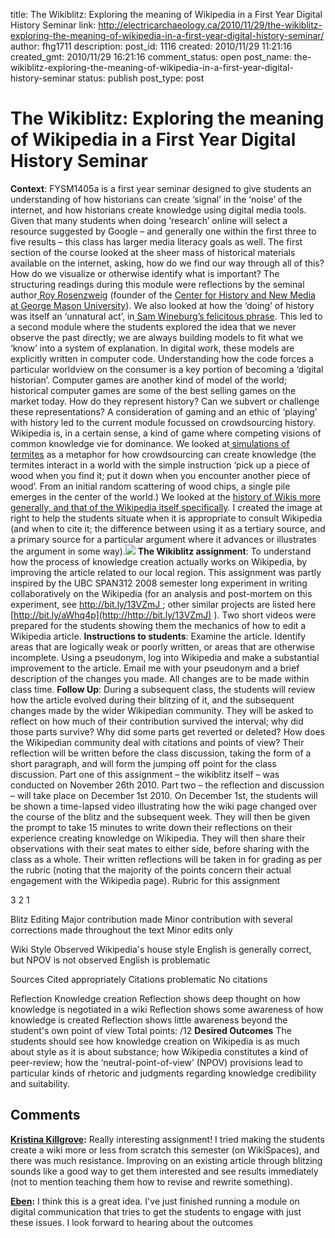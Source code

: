 title: The Wikiblitz: Exploring the meaning of Wikipedia in a First Year Digital History Seminar
link: http://electricarchaeology.ca/2010/11/29/the-wikiblitz-exploring-the-meaning-of-wikipedia-in-a-first-year-digital-history-seminar/
author: fhg1711
description: 
post_id: 1116
created: 2010/11/29 11:21:16
created_gmt: 2010/11/29 16:21:16
comment_status: open
post_name: the-wikiblitz-exploring-the-meaning-of-wikipedia-in-a-first-year-digital-history-seminar
status: publish
post_type: post

# The Wikiblitz: Exploring the meaning of Wikipedia in a First Year Digital History Seminar

**Context**: FYSM1405a is a first year seminar designed to give students an understanding of how historians can create ‘signal’ in the ‘noise’ of the internet, and how historians create knowledge using digital media tools. Given that many students when doing ‘research’ online will select a resource suggested by Google – and generally one within the first three to five results – this class has larger media literacy goals as well. The first section of the course looked at the sheer mass of historical materials available on the internet, asking, how do we find our way through all of this? How do we visualize or otherwise identify what is important? The structuring readings during this module were reflections by the seminal author[ Roy Rosenzweig](http://chnm.gmu.edu/staff/roy-rosenzweig/) (founder of the [Center for History and New Media at George Mason University](http://chnm.gmu.edu/)). We also looked at how the ‘doing’ of history was itself an ‘unnatural act’, in[ Sam Wineburg’s felicitous phrase](http://books.google.ca/books?id=2M-9Q22IxS8C&lpg=PP3&ots=JK6GVGzwlm&dq=sam%20wineburg%20unnatural%20act&pg=PP3#v=onepage&q&f=false). This led to a second module where the students explored the idea that we never observe the past directly; we are always building models to fit what we ‘know’ into a system of explanation. In digital work, these models are explicitly written in computer code. Understanding how the code forces a particular worldview on the consumer is a key portion of becoming a ‘digital historian’. Computer games are another kind of model of the world; historical computer games are some of the best selling games on the market today. How do they represent history? Can we subvert or challenge these representations? A consideration of gaming and an ethic of ‘playing’ with history led to the current module focussed on crowdsourcing history. Wikipedia is, in a certain sense, a kind of game where competing visions of common knowledge vie for dominance. We looked at[ simulations of termites](http://ccl.northwestern.edu/netlogo/models/Termites) as a metaphor for how crowdsourcing can create knowledge (the termites interact in a world with the simple instruction ‘pick up a piece of wood when you find it; put it down when you encounter another piece of wood’. From an initial random scattering of wood chips, a single pile emerges in the center of the world.) We looked at the [history of Wikis more generally, and that of the Wikipedia itself specifically](http://www.digitalculture.org/books/wiki-writing). I created the image at right to help the students situate when it is appropriate to consult Wikipedia (and when to cite it; the difference between using it as a tertiary source, and a primary source for a particular argument where it advances or illustrates the argument in some way).![](http://electricarchaeologist.files.wordpress.com/2010/11/wikiblitz-slide1.png?w=300) **The Wikiblitz assignment**: To understand how the process of knowledge creation actually works on Wikipedia, by improving the article related to our local region. This assignment was partly inspired by the UBC SPAN312 2008 semester long experiment in writing collaboratively on the Wikipedia (for an analysis and post-mortem on this experiment, see [http://bit.ly/13VZmJ ](http://http://bit.ly/13VZmJ); other similar projects are listed here [http://bit.ly/aWhq4p](http://http://bit.ly/13VZmJ) ). Two short videos were prepared for the students showing them the mechanics of how to edit a Wikipedia article. **Instructions to students**: Examine the article. Identify areas that are logically weak or poorly written, or areas that are otherwise incomplete. Using a pseudonym, log into Wikipedia and make a substantial improvement to the article. Email me with your pseudonym and a brief description of the changes you made. All changes are to be made within class time. **Follow Up**: During a subsequent class, the students will review how the article evolved during their blitzing of it, and the subsequent changes made by the wider Wikipedian community. They will be asked to reflect on how much of their contribution survived the interval; why did those parts survive? Why did some parts get reverted or deleted? How does the Wikipedian community deal with citations and points of view? Their reflection will be written before the class discussion, taking the form of a short paragraph, and will form the jumping off point for the class discussion. Part one of this assignment – the wikiblitz itself – was conducted on November 26th 2010\. Part two – the reflection and discussion – will take place on December 1st 2010\. On December 1st, the students will be shown a time-lapsed video illustrating how the wiki page changed over the course of the blitz and the subsequent week. They will then be given the prompt to take 15 minutes to write down their reflections on their experience creating knowledge on Wikipedia. They will then share their observations with their seat mates to either side, before sharing with the class as a whole. Their written reflections will be taken in for grading as per the rubric (noting that the majority of the points concern their actual engagement with the Wikipedia page). Rubric for this assignment 

3
2
1

Blitz
Editing
Major contribution made
Minor contribution with several corrections made throughout the text
Minor edits only

Wiki Style
Observed Wikipedia's house style
English is generally correct, but NPOV is not observed
English is problematic

Sources
Cited appropriately
Citations problematic
No citations

Reflection
Knowledge creation
Reflection shows deep thought on how knowledge is negotiated in a wiki
Reflection shows some awareness of how knowledge is created
Reflection shows little awareness beyond the student's own point of view
Total points: /12 **Desired Outcomes** The students should see how knowledge creation on Wikipedia is as much about style as it is about substance; how Wikipedia constitutes a kind of peer-review; how the ‘neutral-point-of-view’ (NPOV) provisions lead to particular kinds of rhetoric and judgments regarding knowledge credibility and suitability.

## Comments

**[Kristina Killgrove](#5115 "2011-11-18 10:00:15"):** Really interesting assignment! I tried making the students create a wiki more or less from scratch this semester (on WikiSpaces), and there was much resistance. Improving on an existing article through blitzing sounds like a good way to get them interested and see results immediately (not to mention teaching them how to revise and rewrite something).

**[Eben](#4043 "2010-12-14 17:42:02"):** I think this is a great idea. I've just finished running a module on digital communication that tries to get the students to engage with just these issues. I look forward to hearing about the outcomes


